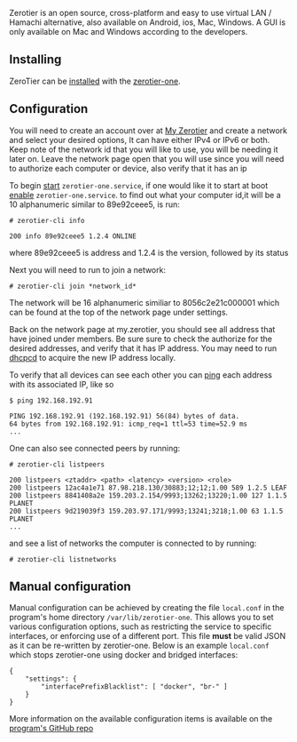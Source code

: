 Zerotier is an open source, cross-platform and easy to use virtual LAN / Hamachi alternative, also available on Android, ios, Mac, Windows. A GUI is only available on Mac and Windows according to the developers.

## Installing

ZeroTier can be [installed](/index.php/Install "Install") with the [zerotier-one](https://www.archlinux.org/packages/?name=zerotier-one).

## Configuration

You will need to create an account over at [My Zerotier](https://my.zerotier.com/) and create a network and select your desired options, It can have either IPv4 or IPv6 or both. Keep note of the network id that you will like to use, you will be needing it later on. Leave the network page open that you will use since you will need to authorize each computer or device, also verify that it has an ip

To begin [start](/index.php/Start "Start") `zerotier-one.service`, if one would like it to start at boot [enable](/index.php/Enable "Enable") `zerotier-one.service`. to find out what your computer id,it will be a 10 alphanumeric similar to 89e92ceee5, is run:

 `# zerotier-cli info` 
```
200 info 89e92ceee5 1.2.4 ONLINE

```

where 89e92ceee5 is address and 1.2.4 is the version, followed by its status

Next you will need to run to join a network:

```
# zerotier-cli join *network_id*

```

The network will be 16 alphanumeric similiar to 8056c2e21c000001 which can be found at the top of the network page under settings.

Back on the network page at my.zerotier, you should see all address that have joined under members. Be sure sure to check the authorize for the desired addresses, and verify that it has IP address. You may need to run [dhcpcd](/index.php/Dhcpcd "Dhcpcd") to acquire the new IP address locally.

To verify that all devices can see each other you can [ping](/index.php/Ping "Ping") each address with its associated IP, like so

 `$ ping 192.168.192.91` 
```
PING 192.168.192.91 (192.168.192.91) 56(84) bytes of data.
64 bytes from 192.168.192.91: icmp_req=1 ttl=53 time=52.9 ms
...

```

One can also see connected peers by running:

 `# zerotier-cli listpeers` 
```
200 listpeers <ztaddr> <path> <latency> <version> <role>
200 listpeers 12ac4a1e71 87.98.218.130/30883;12;12;1.00 589 1.2.5 LEAF
200 listpeers 8841408a2e 159.203.2.154/9993;13262;13220;1.00 127 1.1.5 PLANET
200 listpeers 9d219039f3 159.203.97.171/9993;13241;3218;1.00 63 1.1.5 PLANET
...

```

and see a list of networks the computer is connected to by running:

```
# zerotier-cli listnetworks

```

## Manual configuration

Manual configuration can be achieved by creating the file `local.conf` in the program's home directory `/var/lib/zerotier-one`. This allows you to set various configuration options, such as restricting the service to specific interfaces, or enforcing use of a different port. This file **must** be valid JSON as it can be re-written by zerotier-one. Below is an example `local.conf` which stops zerotier-one using docker and bridged interfaces:

```
{
    "settings": {
        "interfacePrefixBlacklist": [ "docker", "br-" ]
    }
}

```

More information on the available configuration items is available on the [program's GitHub repo](https://github.com/zerotier/ZeroTierOne/tree/master/service#local-configuration-file)